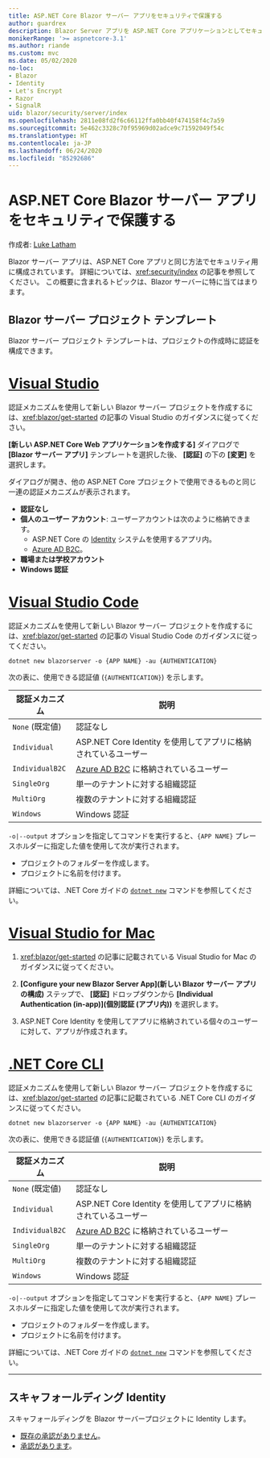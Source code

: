 ```yaml
---
title: ASP.NET Core Blazor サーバー アプリをセキュリティで保護する
author: guardrex
description: Blazor Server アプリを ASP.NET Core アプリケーションとしてセキュリティで保護する方法について説明します。
monikerRange: '>= aspnetcore-3.1'
ms.author: riande
ms.custom: mvc
ms.date: 05/02/2020
no-loc:
- Blazor
- Identity
- Let's Encrypt
- Razor
- SignalR
uid: blazor/security/server/index
ms.openlocfilehash: 2811e08fd2f6c66112ffa0bb40f474158f4c7a59
ms.sourcegitcommit: 5e462c3328c70f95969d02adce9c71592049f54c
ms.translationtype: HT
ms.contentlocale: ja-JP
ms.lasthandoff: 06/24/2020
ms.locfileid: "85292686"
---
```

# <a name="secure-aspnet-core-blazor-server-apps"></a>ASP.NET Core Blazor サーバー アプリをセキュリティで保護する

作成者: [Luke Latham](https://github.com/guardrex)

Blazor サーバー アプリは、ASP.NET Core アプリと同じ方法でセキュリティ用に構成されています。 詳細については、<xref:security/index> の記事を参照してください。 この概要に含まれるトピックは、Blazor サーバーに特に当てはまります。 

## <a name="blazor-server-project-template"></a>Blazor サーバー プロジェクト テンプレート

Blazor サーバー プロジェクト テンプレートは、プロジェクトの作成時に認証を構成できます。

# <a name="visual-studio"></a>[Visual Studio](#tab/visual-studio)

認証メカニズムを使用して新しい Blazor サーバー プロジェクトを作成するには、<xref:blazor/get-started> の記事の Visual Studio のガイダンスに従ってください。

**[新しい ASP.NET Core Web アプリケーションを作成する]** ダイアログで **[Blazor サーバー アプリ]** テンプレートを選択した後、 **[認証]** の下の **[変更]** を選択します。

ダイアログが開き、他の ASP.NET Core プロジェクトで使用できるものと同じ一連の認証メカニズムが表示されます。

* **認証なし**
* **個人のユーザー アカウント**: ユーザーアカウントは次のように格納できます。
  * ASP.NET Core の [Identity](xref:security/authentication/identity) システムを使用するアプリ内。
  * [Azure AD B2C](xref:security/authentication/azure-ad-b2c)。
* **職場または学校アカウント**
* **Windows 認証**

# <a name="visual-studio-code"></a>[Visual Studio Code](#tab/visual-studio-code)

認証メカニズムを使用して新しい Blazor サーバー プロジェクトを作成するには、<xref:blazor/get-started> の記事の Visual Studio Code のガイダンスに従ってください。

```dotnetcli
dotnet new blazorserver -o {APP NAME} -au {AUTHENTICATION}
```

次の表に、使用できる認証値 (`{AUTHENTICATION}`) を示します。

| 認証メカニズム | 説明 |
| ------------------------ | ----------- |
| `None` (既定値)         | 認証なし |
| `Individual`             | ASP.NET Core Identity を使用してアプリに格納されているユーザー |
| `IndividualB2C`          | [Azure AD B2C](xref:security/authentication/azure-ad-b2c) に格納されているユーザー |
| `SingleOrg`              | 単一のテナントに対する組織認証 |
| `MultiOrg`               | 複数のテナントに対する組織認証 |
| `Windows`                | Windows 認証 |

`-o|--output` オプションを指定してコマンドを実行すると、`{APP NAME}` プレースホルダーに指定した値を使用して次が実行されます。

* プロジェクトのフォルダーを作成します。
* プロジェクトに名前を付けます。

詳細については、.NET Core ガイドの [`dotnet new`](/dotnet/core/tools/dotnet-new) コマンドを参照してください。

# <a name="visual-studio-for-mac"></a>[Visual Studio for Mac](#tab/visual-studio-mac)

1. <xref:blazor/get-started> の記事に記載されている Visual Studio for Mac のガイダンスに従ってください。

1. **[Configure your new Blazor Server App]\(新しい Blazor サーバー アプリの構成\)** ステップで、 **[認証]** ドロップダウンから **[Individual Authentication (in-app)]\(個別認証 (アプリ内)\)** を選択します。

1. ASP.NET Core Identity を使用してアプリに格納されている個々のユーザーに対して、アプリが作成されます。

# <a name="net-core-cli"></a>[.NET Core CLI](#tab/netcore-cli/)

認証メカニズムを使用して新しい Blazor サーバー プロジェクトを作成するには、<xref:blazor/get-started> の記事に記載されている .NET Core CLI のガイダンスに従ってください。

```dotnetcli
dotnet new blazorserver -o {APP NAME} -au {AUTHENTICATION}
```

次の表に、使用できる認証値 (`{AUTHENTICATION}`) を示します。

| 認証メカニズム | 説明 |
| ------------------------ | ----------- |
| `None` (既定値)         | 認証なし |
| `Individual`             | ASP.NET Core Identity を使用してアプリに格納されているユーザー |
| `IndividualB2C`          | [Azure AD B2C](xref:security/authentication/azure-ad-b2c) に格納されているユーザー |
| `SingleOrg`              | 単一のテナントに対する組織認証 |
| `MultiOrg`               | 複数のテナントに対する組織認証 |
| `Windows`                | Windows 認証 |

`-o|--output` オプションを指定してコマンドを実行すると、`{APP NAME}` プレースホルダーに指定した値を使用して次が実行されます。

* プロジェクトのフォルダーを作成します。
* プロジェクトに名前を付けます。

詳細については、.NET Core ガイドの [`dotnet new`](/dotnet/core/tools/dotnet-new) コマンドを参照してください。

---

## <a name="scaffold-identity"></a>スキャフォールディング Identity

スキャフォールディングを Blazor サーバープロジェクトに Identity します。

* [既存の承認がありません](xref:security/authentication/scaffold-identity#scaffold-identity-into-a-blazor-server-project-without-existing-authorization)。
* [承認があります](xref:security/authentication/scaffold-identity#scaffold-identity-into-a-blazor-server-project-with-authorization)。
